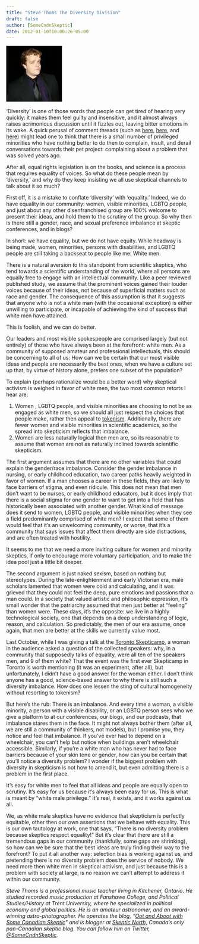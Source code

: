 ```yaml
---
title: "Steve Thoms The Diversity Division"
draft: false
author: [SomeCndnSkeptic]
date: 2012-01-10T10:00:26-05:00
---
```

![](/uploads/2012/01/60132_428691216628_750041628_5048940_2327283_n1-150x150.jpg)

‘Diversity’ is one of those words that people can get tired of hearing very quickly: it makes them feel guilty and insensitive, and it almost always raises acrimonious discussion until it fizzles out, leaving bitter emotions in its wake.  A quick perusal of comment threads (such as [here](http://skepchick.org/2011/07/the-privilege-delusion/#comments), [here](http://scienceblogs.com/erv/2011/07/dawkins_coup_de_grace_in_vegas.php), and [here](http://skepchick.org/2011/06/ai-blinded-by-the-white/#comments)) might lead one to think that there is a small number of privileged minorities who have nothing better to do then to complain, insult, and derail conversations towards their pet project: complaining about a problem that was solved years ago.

After all, equal rights legislation is on the books, and science is a process that requires equality of voices.  So what do these people mean by ‘diversity,’ and why do they keep insisting we all use skeptical channels to talk about it so much?

First off, it is a mistake to conflate ‘diversity’ with ‘equality.’ Indeed, we do have equality in our community: women, visible minorities, LGBTQ people, and just about any other disenfranchised group are 100% welcome to present their ideas, and hold them to the scrutiny of the group.  So why then is there still a gender, race, and sexual preference imbalance at skeptic conferences, and in blogs?

In short: we have equality, but we do not have equity. While headway is being made, women, minorities, persons with disabilities, and LGBTQ people are still taking a backseat to people like me: White men.

There is a natural aversion to this standpoint from scientific skeptics, who tend towards a scientific understanding of the world, where all persons are equally free to engage with an intellectual community.  Like a peer reviewed published study, we assume that the prominent voices gained their louder voices because of their ideas, not because of superficial matters such as race and gender.  The consequence of this assumption is that it suggests that anyone who is not a white man (with the occasional exception) is either unwilling to participate, or incapable of achieving the kind of success that white men have attained.

This is foolish, and we can do better.

Our leaders and most visible spokespeople are comprised largely (but not entirely) of those who have always been at the forefront: white men.  As a community of supposed amateur and professional intellectuals, this should be concerning to all of us: How can we be certain that our most visible ideas and people are necessarily the best ones, when we have a culture set up that, by virtue of history alone, prefers one subset of the population?

To explain (perhaps rationalize would be a better word) why skeptical activism is weighed in favor of white men, the two most common retorts I hear are:

1) Women , LGBTQ people, and visible minorities are choosing to not be as engaged as white men, so we should all just respect the choices that people make, rather then appeal to [tokenism](http://en.wikipedia.org/wiki/Tokenism).  Additionally, there are fewer women and visible minorities in scientific academics, so the spread into skepticism reflects that imbalance.
2) Women are less naturally logical then men are, so its reasonable to assume that women are not as naturally inclined towards scientific skepticism.

The first argument assumes that there are no other variables that could explain the gender/race imbalance.  Consider the gender imbalance in nursing, or early childhood education, two career paths heavily weighted in favor of women.  If a man chooses a career in these fields, they are likely to face barriers of stigma, and even ridicule.  This does not mean that men don’t want to be nurses, or early childhood educators, but it does imply that there is a social stigma for one gender to want to get into a field that has historically been associated with another gender. What kind of message does it send to women, LGBTQ people, and visible minorities when they see a field predominantly comprised of white men?  I expect that some of them would feel that it’s an unwelcoming community, or worse, that it’s a community that says issues that affect them directly are side distractions, and are often treated with hostility.

It seems to me that we need a more inviting culture for women and minority skeptics, if only to encourage more voluntary participation, and to make the idea pool just a little bit deeper.

The second argument is just naked sexism, based on nothing but stereotypes. During the late-enlightenment and early Victorian era, male scholars lamented that women were cold and calculating, and it was grieved that they could not feel the deep, pure emotions and passions that a man could. In a society that valued artistic and philosophic expression, it’s small wonder that the patriarchy assumed that men just better at “feeling” than women were. These days, it’s the opposite: we live in a highly technological society, one that depends on a deep understanding of logic, reason, and calculation. So predictably, the men of our era assume, once again, that men are better at the skills we currently value most.

Last October, while I was giving a talk at the [Toronto Skepticamp](http://twitter.com/#%21/TOskepticamp), a woman in the audience asked a question of the collected speakers: why, in a community that supposedly talks of equality, were all ten of the speakers men, and 9 of them white? That the event was the first ever Skepticamp in Toronto is worth mentioning (it was an experiment, after all),  but unfortunately, I didn’t have a good answer for the woman either.  I don’t think anyone has a good, science-based answer to why there is still such a diversity imbalance. How does one lessen the sting of cultural homogeneity without resorting to tokenism?

But here’s the rub: There is an imbalance.  And every time a woman, a visible minority, a person with a visible disability, or an LGBTQ person sees who we give a platform to at our conferences, our blogs, and our podcasts, that imbalance stares them in the face.  It might not always bother them (after all, we are still a community of thinkers, not models), but I promise you, they notice and feel that imbalance.  If you’ve ever had to depend on a wheelchair, you can’t help but notice when buildings aren’t wheelchair accessible.  Similarly, if you’re a white man who has never had to face barriers because of your skin tone or gender, how can you be certain that you’ll notice a diversity problem?  I wonder if the biggest problem with diversity in skepticism is not how to amend it, but even admitting there is a problem in the first place.

It’s easy for white men to feel that all ideas and people are equally open to scrutiny.  It’s easy for us because it’s always been easy for us.  This is what is meant by “white male privilege.”  It’s real, it exists, and it works against us all.

We, as white male skeptics have no evidence that skepticism is perfectly equitable, other then our own assertions that we behave with equality.  This is our own tautology at work, one that says, “There is no diversity problem because skeptics respect equality!” But it’s clear that there are still a tremendous gaps in our community (thankfully, some gaps are shrinking), so how can we be sure that the best ideas are truly finding their way to the forefront? To put it all another way: selection bias is working against us, and pretending there is no diversity problem does the service of nobody.  We need more then white men in skeptical activism, and just because this is a problem with society at large, is no reason we can’t attempt to address it within our community.



_Steve Thoms is a professional music teacher living in Kitchener, Ontario. He studied recorded music production at Fanshawe College, and Political Studies/History at Trent University, where he specialized in political economy and global politics. He is an amateur astronomer, and an award-winning astro-photographer. He operates the blog, “[Oot and Aboot with Some Canadian Skeptic](http://www.somecanadianskeptic.com/)” and is  blogger at [Skeptic North,](http://www.skepticnorth.com/) Canada’s only pan-Canadian skeptic blog. You can follow him on Twitter, [@SomeCndnSkeptic](http://twitter.com/SomeCndnSkeptic)._
